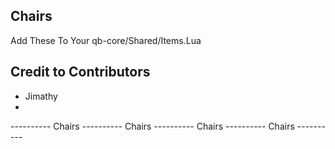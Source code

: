 ## Chairs
Add These To Your qb-core/Shared/Items.Lua

## Credit to Contributors
 - Jimathy
 - 


----------  Chairs  ----------  Chairs  ----------  Chairs  ----------  Chairs  ----------


